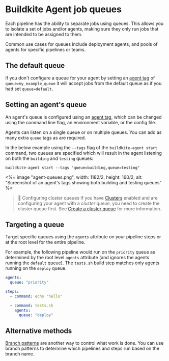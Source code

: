 # Buildkite Agent job queues

Each pipeline has the ability to separate jobs using queues. This allows you to isolate a set of jobs and/or agents, making sure they only run jobs that are intended to be assigned to them.

Common use cases for queues include deployment agents, and pools of agents for specific pipelines or teams.

## The default queue

If you don't configure a queue for your agent by setting an [agent tag](/docs/agent/v3/cli-start#setting-tags) of `queue=my_example_queue` it will accept jobs from the default queue as if you had set `queue=default`.

## Setting an agent's queue

An agent's queue is configured using an [agent tag](/docs/agent/v3/cli-start#setting-tags), which can be changed using the command line flag, an environment variable, or the config file.

Agents can listen on a single queue or on multiple queues. You can add as many extra `queue` tags as are required.

In the below example using the `--tags` flag of the `buildkite-agent start` command, two queues are specified which will result in the agent listening on both the `building` and `testing` queues:

```
buildkite-agent start --tags "queue=building,queue=testing"
```

<%= image "agent-queues.png", width: 1182/2, height: 160/2, alt: "Screenshot of an agent's tags showing both building and testing queues" %>

> 🚧 Configuring cluster queues
> If you have [Clusters](/docs/clusters/overview) enabled and are configuring your agent with a _cluster queue_, you need to create the cluster queue first. See [Create a cluster queue](/docs/clusters/manage-clusters#set-up-clusters-create-a-queue) for more information.

## Targeting a queue

Target specific queues using the `agents` attribute on your pipeline steps or at the root level for the entire pipeline.

For example, the following pipeline would run on the `priority` queue as determined by the root level `agents` attribute (and ignores the agents running the `default` queue). The `tests.sh` build step matches only agents running on the `deploy` queue.

```yaml
agents:
  queue: "priority"

steps:
  - command: echo "hello"

  - command: tests.sh
    agents:
      queue: "deploy"
```

## Alternative methods

[Branch patterns](/docs/pipelines/branch-configuration) are another way to control what work is done. You can use branch patterns to determine which pipelines and steps run based on the branch name.
